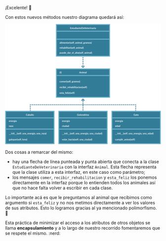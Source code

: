 ¡Excelente! :tada:

Con estos nuevos métodos nuestro diagrama quedará así:

<img src="https://raw.githubusercontent.com/MumukiProject/mumuki-guia-python3-polimorfismo-python-v-2021/master/assets/clases_3_1648655704638.7%20(1).svg" alt="clases_3_1648655704638.7 (1).svg" width="800" height="auto">

Dos cosas a remarcar del mismo:

* hay una flecha de línea punteada y punta abierta que conecta a la clase `EstudianteDeVeterinaria` con la interfaz `Animal`. Esta flecha representa que la clase utiliza a esta interfaz, en este caso como parámetro;
* los mensajes `comer`, `recibir_rehabilitacion` y `esta_feliz` los ponemos directamente en la interfaz porque lo entienden todos los animales así que no hace falta volver a escribir en cada clase.

Lo importante acá es que le preguntamos al animal que recibimos como argumento si `esta_feliz` y no nos metimos directamente a ver los valores de sus atributos. Esto lo logramos gracias al ya mencionado polimorfismo. :raised_hands:

Esta práctica de minimizar el acceso a los atributos de otros objetos se llama **encapsulamiento** y a lo largo de nuestro recorrido fomentaremos que se respete el mismo. :nerd: